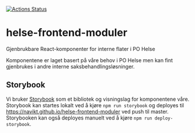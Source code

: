 [![Actions Status](https://github.com/navikt/helse-frontend-moduler/workflows/storybook/badge.svg)](https://github.com/navikt/helse-frontend-moduler/actions)

# helse-frontend-moduler
Gjenbrukbare React-komponenter for interne flater i PO Helse

Komponentene er laget basert på våre behov i PO Helse men kan fint gjenbrukes i andre interne saksbehandlingsløsninger.

## Storybook
Vi bruker [Storybook](https://storybook.js.org/) som et bibliotek og visningslag for komponentene våre. Storybook kan startes lokalt ved å kjøre `npm run storybook` og deployes til https://navikt.github.io/helse-frontend-moduler ved push til master. Storybooken kan også deployes manuelt ved å kjøre `npm run deploy-storybook`.
